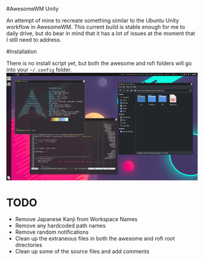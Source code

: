 #AwesomeWM Unity

An attempt of mine to recreate something similar to the Ubuntu Unity workflow in AwesomeWM. This current build is stable enough for me to daily drive, but do bear in mind that it has a lot of issues at the moment that I still need to address.

#Installation

There is no install script yet, but both the awesome and rofi folders will go into your `~/.config` folder.
![](1609867071.png)

# TODO
- Remove Japanese Kanji from Workspace Names
- Remove any hardcoded path names
- Remove random notifications
- Clean up the extraneous files in both the awesome and rofi root directories
- Clean up some of the source files and add comments
